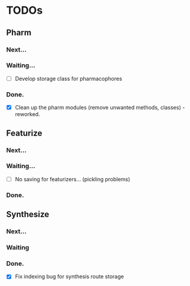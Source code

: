 # TODOs

## Pharm
### Next...

### Waiting...
- [ ] Develop storage class for pharmacophores

### Done.
- [x] Clean up the pharm modules (remove unwanted methods, classes) - reworked.

## Featurize
### Next...

### Waiting...
- [ ] No saving for featurizers... (pickling problems)

### Done.

## Synthesize
### Next...

### Waiting

### Done.
- [x] Fix indexing bug for synthesis route storage
